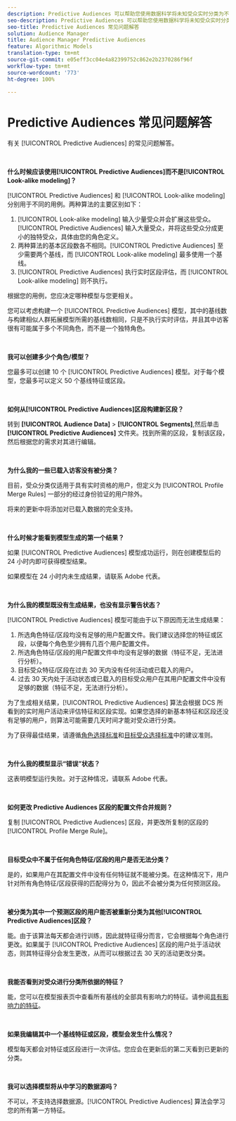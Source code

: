 ```yaml
---
description: Predictive Audiences 可以帮助您使用数据科学将未知受众实时分类为不同的角色。
seo-description: Predictive Audiences 可以帮助您使用数据科学将未知受众实时分类为不同的角色。
seo-title: Predictive Audiences 常见问题解答
solution: Audience Manager
title: Audience Manager Predictive Audiences
feature: Algorithmic Models
translation-type: tm+mt
source-git-commit: e05eff3cc04e4a82399752c862e2b2370286f96f
workflow-type: tm+mt
source-wordcount: '773'
ht-degree: 100%

---
```



# Predictive Audiences 常见问题解答

有关 [!UICONTROL Predictive Audiences] 的常见问题解答。

 

**什么时候应该使用[!UICONTROL Predictive Audiences]而不是[!UICONTROL Look-alike modeling]？**

[!UICONTROL Predictive Audiences] 和 [!UICONTROL Look-alike modeling] 分别用于不同的用例。两种算法的主要区别如下：

1. [!UICONTROL Look-alike modeling] 输入少量受众并会扩展这些受众。[!UICONTROL Predictive Audiences] 输入大量受众，并将这些受众分成更小的独特受众，具体由您的角色定义。
1. 两种算法的基本区段数各不相同。[!UICONTROL Predictive Audiences] 至少需要两个基线，而 [!UICONTROL Look-alike modeling] 最多使用一个基线。
1. [!UICONTROL Predictive Audiences] 执行实时区段评估，而 [!UICONTROL Look-alike modeling] 则不执行。

根据您的用例，您应决定哪种模型与您更相关。

您可以考虑构建一个 [!UICONTROL Predictive Audiences] 模型，其中的基线数与构建相似人群拓展模型所需的基线数相同，只是不执行实时评估，并且其中访客很有可能属于多个不同角色，而不是一个独特角色。

 

**我可以创建多少个角色/模型？**

您最多可以创建 10 个 [!UICONTROL Predictive Audiences] 模型。对于每个模型，您最多可以定义 50 个基线特征或区段。

 

**如何从[!UICONTROL Predictive Audiences]区段构建新区段？**

转到 **[!UICONTROL Audience Data]** > **[!UICONTROL Segments]**,然后单击 **[!UICONTROL Predictive Audiences]** 文件夹。找到所需的区段，复制该区段，然后根据您的需求对其进行编辑。

 

**为什么我的一些已载入访客没有被分类？**

目前，受众分类仅适用于具有实时资格的用户，但定义为 [!UICONTROL Profile Merge Rules] 一部分的经过身份验证的用户除外。

将来的更新中将添加对已载入数据的完全支持。

 

**什么时候才能看到模型生成的第一个结果？**

如果 [!UICONTROL Predictive Audiences] 模型成功运行，则在创建模型后的 24 小时内即可获得模型结果。

如果模型在 24 小时内未生成结果，请联系 Adobe 代表。

 

**为什么我的模型既没有生成结果，也没有显示警告状态？**

[!UICONTROL Predictive Audiences] 模型可能由于以下原因而无法生成结果：

1. 所选角色特征/区段均没有足够的用户配置文件。我们建议选择您的特征或区段，以便每个角色至少拥有几百个用户配置文件。
1. 所选角色特征/区段的用户配置文件中均没有足够的数据（特征不足，无法进行分析）。
1. 目标受众特征/区段在过去 30 天内没有任何活动或已载入的用户。
1. 过去 30 天内处于活动状态或已载入的目标受众用户在其用户配置文件中没有足够的数据（特征不足，无法进行分析）。

为了生成相关结果，[!UICONTROL Predictive Audiences] 算法会根据 DCS 所看到的实时用户活动来评估特征和区段实现。如果您选择的新基本特征和区段还没有足够的用户，则算法可能需要几天时间才能对受众进行分类。

为了获得最佳结果，请遵循[角色选择标准](../features/algorithmic-models/predictive-audiences.md#selection-personas)和[目标受众选择标准](../features/algorithmic-models/predictive-audiences.md#selection-audience)中的建议准则。

 

**为什么我的模型显示“错误”状态？**

这表明模型运行失败。对于这种情况，请联系 Adobe 代表。

 

**如何更改 Predictive Audiences 区段的配置文件合并规则？**

复制 [!UICONTROL Predictive Audiences] 区段，并更改所复制的区段的 [!UICONTROL Profile Merge Rule]。

 

**目标受众中不属于任何角色特征/区段的用户是否无法分类？**

是的，如果用户在其配置文件中没有任何特征就不能被分类。在这种情况下，用户针对所有角色特征/区段获得的匹配得分为 0，因此不会被分类为任何预测区段。

 

**被分类为其中一个预测区段的用户能否被重新分类为其他[!UICONTROL Predictive Audiences]区段？**

能。由于该算法每天都会进行训练，因此就特征得分而言，它会根据每个角色进行更改。如果属于 [!UICONTROL Predictive Audiences] 区段的用户处于活动状态，则其特征得分会发生更改，从而可以根据过去 30 天的活动更改分类。

 

**我能否看到对受众进行分类所依据的特征？**

能，您可以在模型报表页中查看所有基线的全部具有影响力的特征。请参阅[具有影响力的特征](../features/algorithmic-models/predictive-audiences-reporting.md#influential-traits)。

 

**如果我编辑其中一个基线特征或区段，模型会发生什么情况？**

模型每天都会对特征或区段进行一次评估。您应会在更新后的第二天看到已更新的分类。

 

**我可以选择模型将从中学习的数据源吗？**

不可以，不支持选择数据源。[!UICONTROL Predictive Audiences] 算法会学习您的所有第一方特征。